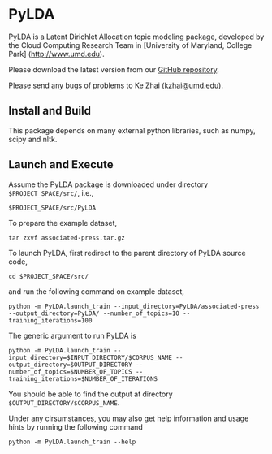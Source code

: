 PyLDA
==========

PyLDA is a Latent Dirichlet Allocation topic modeling package, developed by the Cloud Computing Research Team in [University of Maryland, College Park] (http://www.umd.edu).

Please download the latest version from our [GitHub repository](https://github.com/kzhai/PyLDA).

Please send any bugs of problems to Ke Zhai (kzhai@umd.edu).

Install and Build
----------

This package depends on many external python libraries, such as numpy, scipy and nltk.

Launch and Execute
----------

Assume the PyLDA package is downloaded under directory ```$PROJECT_SPACE/src/```, i.e., 

	$PROJECT_SPACE/src/PyLDA

To prepare the example dataset,

	tar zxvf associated-press.tar.gz

To launch PyLDA, first redirect to the parent directory of PyLDA source code,

	cd $PROJECT_SPACE/src/

and run the following command on example dataset,

	python -m PyLDA.launch_train --input_directory=PyLDA/associated-press --output_directory=PyLDA/ --number_of_topics=10 --training_iterations=100

The generic argument to run PyLDA is

	python -m PyLDA.launch_train --input_directory=$INPUT_DIRECTORY/$CORPUS_NAME --output_directory=$OUTPUT_DIRECTORY --number_of_topics=$NUMBER_OF_TOPICS --training_iterations=$NUMBER_OF_ITERATIONS

You should be able to find the output at directory ```$OUTPUT_DIRECTORY/$CORPUS_NAME```.

Under any cirsumstances, you may also get help information and usage hints by running the following command

	python -m PyLDA.launch_train --help
